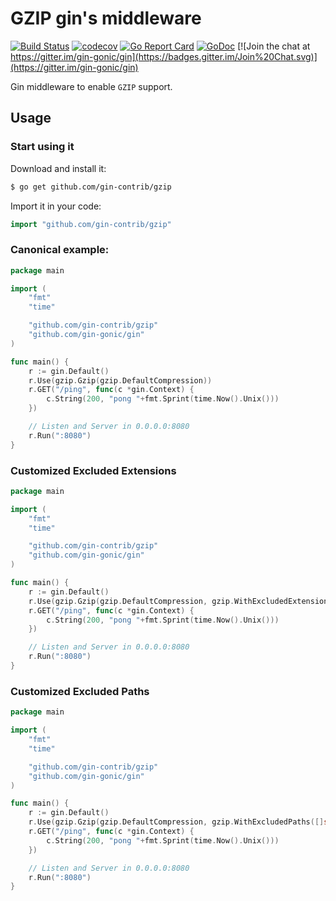 # GZIP gin's middleware

[![Build Status](https://travis-ci.org/gin-contrib/gzip.svg)](https://travis-ci.org/gin-contrib/gzip)
[![codecov](https://codecov.io/gh/gin-contrib/gzip/branch/master/graph/badge.svg)](https://codecov.io/gh/gin-contrib/gzip)
[![Go Report Card](https://goreportcard.com/badge/github.com/gin-contrib/gzip)](https://goreportcard.com/report/github.com/gin-contrib/gzip)
[![GoDoc](https://godoc.org/github.com/gin-contrib/gzip?status.svg)](https://godoc.org/github.com/gin-contrib/gzip)
[![Join the chat at https://gitter.im/gin-gonic/gin](https://badges.gitter.im/Join%20Chat.svg)](https://gitter.im/gin-gonic/gin)

Gin middleware to enable `GZIP` support.

## Usage

### Start using it

Download and install it:

```sh
$ go get github.com/gin-contrib/gzip
```

Import it in your code:

```go
import "github.com/gin-contrib/gzip"
```

### Canonical example:

```go
package main

import (
	"fmt"
	"time"

	"github.com/gin-contrib/gzip"
	"github.com/gin-gonic/gin"
)

func main() {
	r := gin.Default()
	r.Use(gzip.Gzip(gzip.DefaultCompression))
	r.GET("/ping", func(c *gin.Context) {
		c.String(200, "pong "+fmt.Sprint(time.Now().Unix()))
	})

	// Listen and Server in 0.0.0.0:8080
	r.Run(":8080")
}

```

### Customized Excluded Extensions

```go
package main

import (
	"fmt"
	"time"

	"github.com/gin-contrib/gzip"
	"github.com/gin-gonic/gin"
)

func main() {
	r := gin.Default()
	r.Use(gzip.Gzip(gzip.DefaultCompression, gzip.WithExcludedExtensions([]string{".pdf", ".mp4"})))
	r.GET("/ping", func(c *gin.Context) {
		c.String(200, "pong "+fmt.Sprint(time.Now().Unix()))
	})

	// Listen and Server in 0.0.0.0:8080
	r.Run(":8080")
}
```

### Customized Excluded Paths

```go
package main

import (
	"fmt"
	"time"

	"github.com/gin-contrib/gzip"
	"github.com/gin-gonic/gin"
)

func main() {
	r := gin.Default()
	r.Use(gzip.Gzip(gzip.DefaultCompression, gzip.WithExcludedPaths([]string{"/api/"})))
	r.GET("/ping", func(c *gin.Context) {
		c.String(200, "pong "+fmt.Sprint(time.Now().Unix()))
	})

	// Listen and Server in 0.0.0.0:8080
	r.Run(":8080")
}
```

